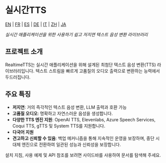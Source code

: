 # 실시간TTS

[EN](../en/index.md) | [FR](../fr/index.md) | [ES](../es/index.md) | [DE](../de/index.md) | [IT](../it/index.md) | [ZH](../zh/index.md) | [JA](../ja/index.md)

*실시간 애플리케이션을 위한 사용하기 쉽고 저지연 텍스트 음성 변환 라이브러리*

## 프로젝트 소개

RealtimeTTS는 실시간 애플리케이션을 위해 설계된 최첨단 텍스트 음성 변환(TTS) 라이브러리입니다. 텍스트 스트림을 빠르게 고품질의 오디오 출력으로 변환하는 능력에서 두드러집니다.

## 주요 특징

- **저지연**: 거의 즉각적인 텍스트 음성 변환, LLM 출력과 호환 가능
- **고품질 오디오**: 명확하고 자연스러운 음성을 생성합니다.
- **다양한 TTS 엔진 지원**: OpenAI TTS, Elevenlabs, Azure Speech Services, Coqui TTS, gTTS 및 System TTS를 지원합니다.
- **다국어 지원**
- **견고하고 신뢰할 수 있음**: 백업 메커니즘을 통해 지속적인 운영을 보장하며, 중단 시 대체 엔진으로 전환하여 일관된 성능과 신뢰성을 보장합니다.

설치 지침, 사용 예제 및 API 참조를 보려면 사이드바를 사용하여 문서를 탐색해 주세요.

